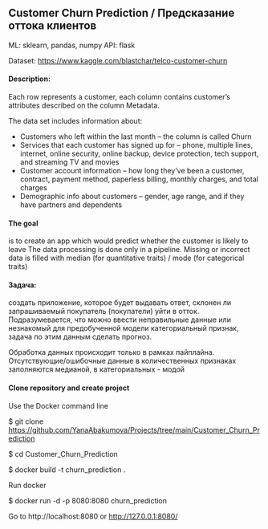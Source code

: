 ## Customer Churn Prediction / Предсказание оттока клиентов

ML: sklearn, pandas, numpy API: flask

Dataset:  https://www.kaggle.com/blastchar/telco-customer-churn

#### Description:

Each row represents a customer, each column contains customer’s attributes described on the column Metadata.

The data set includes information about:

- Customers who left within the last month – the column is called Churn
- Services that each customer has signed up for – phone, multiple lines, internet, online security, online backup, device protection, tech support, and streaming TV and movies
- Customer account information – how long they’ve been a customer, contract, payment method, paperless billing, monthly charges, and total charges
- Demographic info about customers – gender, age range, and if they have partners and dependents

#### The goal
is to create an app which would predict whether the customer is likely to leave
The data processing is done only in a pipeline. Missing or incorrect data is
filled with median (for quantitative traits) / mode (for categorical traits)

#### Задача:

создать приложение, которое будет выдавать ответ, склонен ли запрашиваемый покупатель (покупатели) уйти в отток. 
Подразумевается, что можно ввести неправильные данные или незнакомый для предобученной модели категориальный признак, задача по этим данным сделать прогноз. 

Обработка данных происходит только в рамках пайплайна. Отсутствующие/ошибочные данные в количественных признаках заполняются медианой, в категориальных - модой  

#### Clone repository and create project

Use the Docker command line

$ git clone https://github.com/YanaAbakumova/Projects/tree/main/Customer_Churn_Prediction

$ cd Customer_Churn_Prediction

$ docker build -t churn_prediction .


Run docker

$ docker run -d -p 8080:8080 churn_prediction

Go to http://localhost:8080 or http://127.0.0.1:8080/
